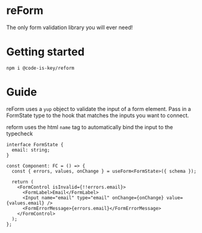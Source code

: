 # reForm

The only form validation library you will ever need!

# Getting started

```shell
npm i @code-is-key/reform
```

# Guide

reForm uses a `yup` object to validate the input of a form element.
Pass in a FormState type to the hook that matches the inputs you want to connect.

reform uses the html `name` tag to automatically bind the input to the typecheck

```tsx
interface FormState {
  email: string;
}

const Component: FC = () => {
  const { errors, values, onChange } = useForm<FormState>({ schema });

  return (
    <FormControl isInvalid={!!errors.email}>
      <FormLabel>Email</FormLabel>
      <Input name="email" type="email" onChange={onChange} value={values.email} />
      <FormErrorMessage>{errors.email}</FormErrorMessage>
    </FormControl>
  );
};
```
